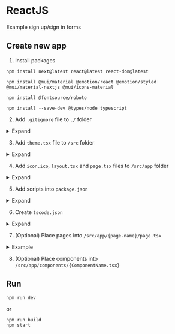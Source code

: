 # ReactJS
Example sign up/sign in forms

## Create new app

1. Install packages
```
npm install next@latest react@latest react-dom@latest
```

```
npm install @mui/material @emotion/react @emotion/styled @mui/material-nextjs @mui/icons-material
```

```
npm install @fontsource/roboto
```

```
npm install --save-dev @types/node typescript
```

2. Add `.gitignore` file to `./` folder
<details>
<summary>Expand</summary>

```sh
# Logs
logs
*.log
npm-debug.log*

# Compiled binary addons (https://nodejs.org/api/addons.html)
build/Release

# Dependency directories
node_modules/

# TypeScript cache
*.tsbuildinfo

# Optional npm cache directory
.npm

# Optional eslint cache
.eslintcache

# Optional stylelint cache
.stylelintcache

# Output of 'npm pack'
*.tgz

# dotenv environment variable files
.env
.env.development.local
.env.test.local
.env.production.local
.env.local

# Next.js build output
.next
out

# Stores VSCode versions used for testing VSCode extensions
.vscode-test
```
</details>

3. Add `theme.tsx` file to `/src` folder
<details>
<summary>Expand</summary>

```tsx
'use client'

import { Roboto, Roboto_Condensed } from 'next/font/google'
import { createTheme } from '@mui/material/styles'

const roboto = Roboto_Condensed({
  weight: ['300', '400', '500', '700'],
  subsets: ['latin', 'cyrillic-ext'],
  display: 'swap',
})

const theme = createTheme({
  typography: {
    fontFamily: roboto.style.fontFamily,
  },
})

export default theme;
```
</details>

4. Add `icon.ico`, `layout.tsx` and `page.tsx` files to `/src/app` folder
<details>
<summary>Expand</summary>

`layout.tsx`:
```tsx
import { AppRouterCacheProvider } from '@mui/material-nextjs/v14-appRouter'
import { ThemeProvider } from '@mui/material/styles'
import theme from '../theme'

import CssBaseline from '@mui/material/CssBaseline';

export default function RootLayout({
    children,
  }: {
    children: React.ReactNode
  }) {
    return (
      <html lang="en">
        <body>
          <AppRouterCacheProvider options={{ enableCssLayer: true }}>
            <ThemeProvider theme={theme}>
              <CssBaseline />
              {children}
            </ThemeProvider>
          </AppRouterCacheProvider>
        </body>
      </html>
    )
}
```

`page.tsx`
```tsx
import Container from '@mui/material/Container'

export default function Page() {
  return (
    <Container maxWidth='lg'>
      <h1>Main page</h1>
    </Container>
  )
}
```
</details>

5. Add scripts into `package.json`
<details>
<summary>Expand</summary>

```json
"scripts": {
    "dev": "next dev",
    "build": "next build",
    "start": "next start",
    "lint": "next lint"
}
```
</details>

6. Create `tscode.json`
<details>
<summary>Expand</summary>

```json
{
    "compilerOptions": {
        "lib": [
            "dom",
            "dom.iterable",
            "esnext"
        ],
        "allowJs": true,
        "skipLibCheck": true,
        "strict": false,
        "noEmit": true,
        "incremental": true,
        "module": "esnext",
        "esModuleInterop": true,
        "moduleResolution": "node",
        "resolveJsonModule": true,
        "isolatedModules": true,
        "jsx": "preserve",
        "plugins": [
            {
                "name": "next"
            }
        ]
    },
    "include": [
        "next-env.d.ts",
        ".next/types/**/*.ts",
        "**/*.ts",
        "**/*.tsx"
    ],
    "exclude": [
        "node_modules"
    ]
}
```
</details>

7. (Optional) Place pages into `/src/app/{page-name}/page.tsx`
<details>
<summary>Example</summary>

`/src/app/sign-up/page.tsx`
```tsx
import Container from '@mui/material/Container'

export default function Page() {
    return (
        <Container>
            <h1>Sign up</h1>
        </Container>
    )
}
```
</details>

8. (Optional) Place components into `/src/app/components/{ComponentName.tsx}`

## Run
```
npm run dev
```
or
```
npm run build
npm start
```